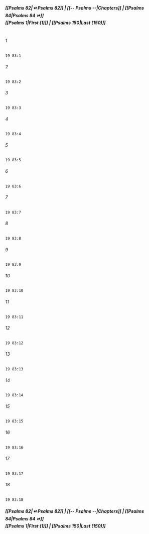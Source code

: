 
##### **[[Psalms 82|⏪ Psalms 82]] | [[-- Psalms --|Chapters]] | [[Psalms 84|Psalms 84 ⏩]]**<br>**[[Psalms 1|First (1)]] | [[Psalms 150|Last (150)]]**<br><br>

###### 1
``` verse
19 83:1
```
###### 2
``` verse
19 83:2
```
###### 3
``` verse
19 83:3
```
###### 4
``` verse
19 83:4
```
###### 5
``` verse
19 83:5
```
###### 6
``` verse
19 83:6
```
###### 7
``` verse
19 83:7
```
###### 8
``` verse
19 83:8
```
###### 9
``` verse
19 83:9
```
###### 10
``` verse
19 83:10
```
###### 11
``` verse
19 83:11
```
###### 12
``` verse
19 83:12
```
###### 13
``` verse
19 83:13
```
###### 14
``` verse
19 83:14
```
###### 15
``` verse
19 83:15
```
###### 16
``` verse
19 83:16
```
###### 17
``` verse
19 83:17
```
###### 18
``` verse
19 83:18
```

##### **[[Psalms 82|⏪ Psalms 82]] | [[-- Psalms --|Chapters]] | [[Psalms 84|Psalms 84 ⏩]]**<br>**[[Psalms 1|First (1)]] | [[Psalms 150|Last (150)]]**
